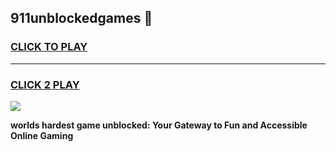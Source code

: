 
## 911unblockedgames 👋
<h3>
<a href="https://premium.freeplayer.one?title=911unblockedgames&ref=14F">CLICK TO PLAY</a></h3>
<hr>

<h3>
<a href="https://premium.freeplayer.one?title=911unblockedgames&ref=14F">CLICK 2 PLAY</a>
  
</h3>

<a href="https://premium.freeplayer.one?title=911unblockedgames&ref=12F/"><img src="https://clearcache.store/games.png"></a>


**worlds hardest game unblocked: Your Gateway to Fun and Accessible Online Gaming**
